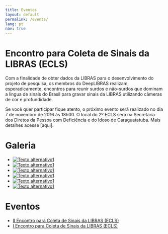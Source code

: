 ```yaml
---
title: Eventos
layout: default
permalink: /events/
lang: pt
nav: true
---
```

# Encontro para Coleta de Sinais da LIBRAS (ECLS)
Com a finalidade de obter dados da LIBRAS para o desenvolvimento do projeto de pesquisa, os membros do DeepLIBRAS realizam, esporadicamente, encontros para reunir surdos e não-surdos que dominam a língua de sinais do Brasil para gravar sinais da LIBRAS utilizando câmeras de cor e profundidade.

Se você quer participar fique atento, o próximo evento será realizado no dia 7 de novembro de 2016 às 18h00. O local do 2º ECLS será na Secretaria dos Diretos da Pessoa com Deficiência e do Idoso de Caraguatatuba. Mais detalhes acesse [aqui].

<div class="session gallery">
    <h1>Galeria</h1>
    <ul>
        <li><a href="../../images/gallery/1_ECSL_01.jpg" data-lightbox="ECSL-1" data-lightbox="gallery1"><img src="../../images/gallery/1_ECSL_01_thumb.png" alt="Texto alternativo1"></a></li>
        <li><a href="../../images/gallery/1_ECSL_02.jpg" data-lightbox="ECSL-1" data-lightbox="gallery1"><img src="../../images/gallery/1_ECSL_02_thumb.png" alt="Texto alternativo1"></a></li>
        <li><a href="../../images/gallery/1_ECSL_03.jpg" data-lightbox="ECSL-1" data-lightbox="gallery1"><img src="../../images/gallery/1_ECSL_03_thumb.png" alt="Texto alternativo1"></a></li>
        <li><a href="../../images/gallery/1_ECSL_04.jpg" data-lightbox="ECSL-1" data-lightbox="gallery1"><img src="../../images/gallery/1_ECSL_04_thumb.png" alt="Texto alternativo1"></a></li>
        <li><a href="../../images/gallery/1_ECSL_05.jpg" data-lightbox="ECSL-1" data-lightbox="gallery1"><img src="../../images/gallery/1_ECSL_05_thumb.png" alt="Texto alternativo1"></a></li>
        <li><a href="../../images/gallery/1_ECSL_06.jpg" data-lightbox="ECSL-1" data-lightbox="gallery1"><img src="../../images/gallery/1_ECSL_06_thumb.png" alt="Texto alternativo1"></a></li>
    </ul>
</div>

<div class="session list events">
    <h1>Eventos</h1>
    <ul>
    	<li><a href="/events/ecsl2">II Encontro para Coleta de Sinais da LIBRAS (ECLS)</a></li>
        <li><a href="/events/ecsl1">I Encontro para Coleta de Sinais da LIBRAS (ECLS)</a></li>
    </ul>
    <!-- <button class="eventsPrevious" onclick="eventsPreviousPage()">Anterior</button><button class="eventsNext next" onclick="eventsNextPage()">Próximo</button> -->
</div>
